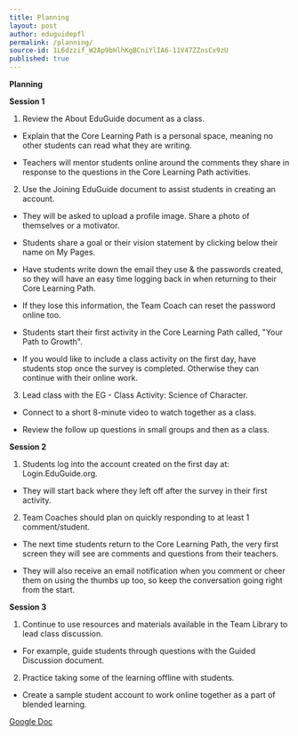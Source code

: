 ```yaml
---
title: Planning
layout: post
author: eduguidepfl
permalink: /planning/
source-id: 1L6dzzif_W2Ap9bHlhKgBCniYlIA6-11V47ZZnsCx9zU
published: true
---
```

**Planning**

**Session 1**

1. Review the About EduGuide document as a class.

* Explain that the Core Learning Path is a personal space, meaning no other students can read what they are writing.

* Teachers will mentor students online around the comments they share in response to the questions in the Core Learning Path activities.

2. Use the Joining EduGuide document to assist students in creating an account.

* They will be asked to upload a profile image. Share a photo of themselves or a motivator.

* Students share a goal or their vision statement by clicking below their name on My Pages.

* Have students write down the email they use & the passwords created, so they will have an easy time logging back in when returning to their Core Learning Path.

* If they lose this information, the Team Coach can reset the password online too.

* Students start their first activity in the Core Learning Path called, "Your Path to Growth".

* If you would like to include a class activity on the first day, have students stop once the survey is completed. Otherwise they can continue with their online work.

3. Lead class with the EG - Class Activity: Science of Character.

* Connect to a short 8-minute video to watch together as a class.

* Review the follow up questions in small groups and then as a class.

**Session 2**

1. Students log into the account created on the first day at: Login.EduGuide.org.

* They will start back where they left off after the survey in their first activity.

2. Team Coaches should plan on quickly responding to at least 1 comment/student.

* The next time students return to the Core Learning Path, the very first screen they will see are comments and questions from their teachers.

* They will also receive an email notification when you comment or cheer them on using the thumbs up too, so keep the conversation going right from the start.

**Session 3**

1. Continue to use resources and materials available in the Team Library to lead class discussion. 

* For example, guide students through questions with the Guided Discussion document.

2. Practice taking some of the learning offline with students.

* Create a sample student account to work online together as a part of blended learning.

[Google Doc](https://docs.google.com/document/d/1L6dzzif_W2Ap9bHlhKgBCniYlIA6-11V47ZZnsCx9zU/edit?usp=sharing)

